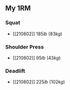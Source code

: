 ## My 1RM

### Squat
- [[210802]] $185lb$ ($83kg$)

### Shoulder Press
- [[210802]] $95lb$ ($43kg$)

### Deadlift
- [[210802]] $225lb$ ($102kg$)